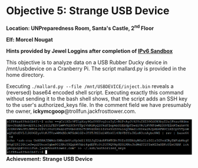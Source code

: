 # Objective 5: Strange USB Device
**Location: UNPreparedness Room, Santa's Castle, 2<sup>nd</sup> Floor**

**Elf: Morcel Nougat**

**Hints provided by Jewel Loggins after completion of [IPv6 Sandbox](https://github.com/joergschwarzwaelder/hhc2021/blob/master/Additional/IPv6%20Sandbox.md)**


This objective is to analyze data on a USB Rubber Ducky device in /mnt/usbdevice on a Cranberry Pi. The script mallard.py is provided in the home directory.

Executing `./mallard.py --file /mnt/USBDEVICE/inject.bin` reveals a (reversed) base64 encoded shell script.
Executing exactly this command without sending it to the bash shell shows, that the script adds an SSH key to the user's authorized_keys file. In the comment field we have presumably the owner, **ickymcgoop**@trollfun.jackfrosttower.com.

![SSH key information](https://github.com/joergschwarzwaelder/hhc2021/blob/master/Objective-5/ssh-key.png)
**Achievement: Strange USB Device**
